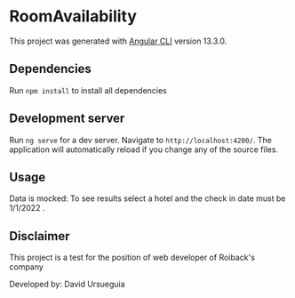 # RoomAvailability

This project was generated with [Angular CLI](https://github.com/angular/angular-cli) version 13.3.0.

## Dependencies

Run `npm install` to install all dependencies

## Development server

Run `ng serve` for a dev server. Navigate to `http://localhost:4200/`. The application will automatically reload if you change any of the source files.

## Usage

Data is mocked: To see results select a hotel and the check in date must be 1/1/2022 .

## Disclaimer

This project is a test for the position of web developer of Roiback's company

Developed by: David Ursueguia
